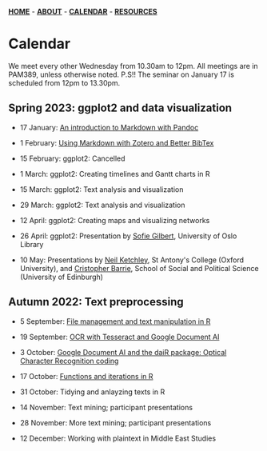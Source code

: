 [**HOME**](/index.md) - [**ABOUT**](/about.md) - [**CALENDAR**](/calendar.md) - [**RESOURCES**](/resources.md)

# Calendar

We meet every other Wednesday from 10.30am to 12pm. All meetings are in PAM389, unless otherwise noted.
P.S!! The seminar on January 17 is scheduled from 12pm to 13.30pm.

## Spring 2023: ggplot2 and data visualization

* 17 January: [An introduction to Markdown  with Pandoc](/contents/2023_01_18_introduction_to_markdown.md)

* 1 February: [Using Markdown with Zotero and Better BibTex](/contents/2023_02_01_markdown_zotero_better_bibtex.md)

* 15 February: ggplot2: Cancelled

* 1 March: ggplot2: Creating timelines and Gantt charts in R

* 15 March: ggplot2: Text analysis and visualization

* 29 March: ggplot2: Text analysis and visualization

* 12 April: ggplot2: Creating maps and visualizing networks

* 26 April: ggplot2: Presentation by [Sofie Gilbert](https://www.ub.uio.no/english/about/people/samdig/open-research/sofiegi/index.html), University of Oslo Library

* 10 May: Presentations by [Neil Ketchley](https://www.politics.ox.ac.uk/person/neil-ketchley), St Antony's College (Oxford University), and [Cristopher Barrie](https://www.sps.ed.ac.uk/staff/christopher-barrie), School of Social and Political Science (University of Edinburgh)

## Autumn 2022: Text preprocessing

* 5 September: [File management and text manipulation in R](/contents/2022_09_05_seminar_readings.md)  

* 19 September: [OCR with Tesseract and Google Document AI](/contents/2022_09_19_seminar_readings.md)  

* 3 October: [Google Document AI and the daiR package: Optical Character Recognition coding](/ikos-dighum.github.io/contents/2022_10_03.md )

* 17 October: [Functions and iterations in R](/contents/2022_10_17_seminar_readings.md)   

* 31 October: Tidying and anlayzing texts in R

* 14 November: Text mining; participant presentations

* 28 November: More text mining; participant presentations

* 12 December: Working with plaintext in Middle East Studies
